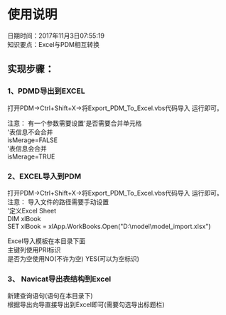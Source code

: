 # 使用说明
日期时间：2017年11月3日07:55:19 <br/>
知识要点：Excel与PDM相互转换<br/>

## 实现步骤：
### 1、PDMD导出到EXCEL
打开PDM→Ctrl+Shift+X→将Export_PDM_To_Excel.vbs代码导入 运行即可。<br/>

注意：
有一个参数需要设置'是否需要合并单元格<br/>
'表信息不会合并<br/>
isMerage=FALSE<br/>
'表信息会合并<br/>
isMerage=TRUE<br/>



### 2、EXCEL导入到PDM
打开PDM→Ctrl+Shift+X→将Export_PDM_To_Excel.vbs代码导入 运行即可。<br/>
注意：
导入文件的路径需要手动设置<br/>
'定义Excel Sheet<br/>
DIM xlBook  <br/>
SET xlBook = xlApp.WorkBooks.Open("D:\model\model_import.xlsx")<br/>

Excel导入模板在本目录下面<br/>
主键列使用PRI标识<br/>
是否为空使用NO(不许为空) YES(可以为空标识)<br/>

### 3、 Navicat导出表结构到Excel
新建查询语句(语句在本目录下)<br/>
根据导出向导直接导出到Excel即可(需要勾选导出标题栏)<br/>



